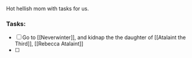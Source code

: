 Hot hellish mom with tasks for us. 

### Tasks: 
- [ ] Go to [[Neverwinter]],  and kidnap the the daughter of [[Atalaint the Third]], [[Rebecca Atalaint]]
- [ ] 